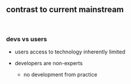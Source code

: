 contrast to current mainstream
------------------------------

<br />

### devs vs users

- users access to technology inherently limited

- developers are non-experts
  - no development from practice
